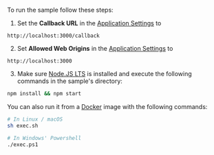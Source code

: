 To run the sample follow these steps:

1) Set the **Callback URL** in the [Application Settings](${manage_url}/#/applications/${account.clientId}/settings) to
```text
http://localhost:3000/callback
```
2) Set **Allowed Web Origins** in the [Application Settings](${manage_url}/#/applications/${account.clientId}/settings) to
```text
http://localhost:3000
```
3) Make sure [Node.JS LTS](https://nodejs.org/en/download/) is installed and execute the following commands in the sample's directory:
```bash
npm install && npm start
```

You can also run it from a [Docker](https://www.docker.com) image with the following commands:

```bash
# In Linux / macOS
sh exec.sh

# In Windows' Powershell
./exec.ps1
```